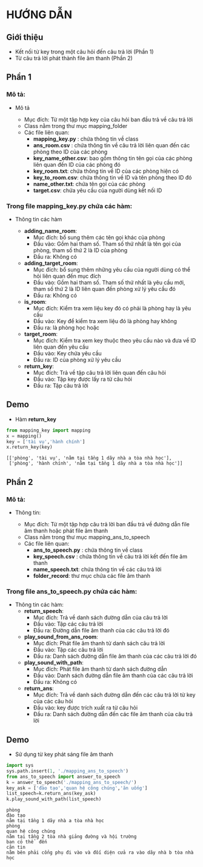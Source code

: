 # HƯỚNG DẪN

## Giới thiệu
- Kết nối từ key trong một câu hỏi đến câu trả lời (Phần 1)
- Từ câu trả lời phát thành file âm thanh (Phần 2)

## Phần 1
### Mô tả:

- Mô tả

    - Mục đích: Từ một tập hợp key của câu hỏi ban đầu trả về câu trả lời
    - Class nằm trong thư mục mapping_folder
    - Các file liên quan:
       + **mapping_key.py** : chứa thông tin về class
       + **ans_room.csv** : chứa thông tin về câu trả lời liên quan đến các phòng theo ID của các phòng
       + **key_name_other.csv**: bao gồm thông tin tên gọi của các phòng liên quan đến ID của các phòng đó
       + **key_room.txt**: chứa thông tin về ID của các phòng hiện có
       + **key_to_room.csv**: chứa thông tin về ID và tên phòng theo ID đó
       + **name_other.txt**: chứa tên gọi của các phòng
       + **target.csv**: chứa yêu cầu của người dùng kết nối ID
            
            
            
### Trong file **mapping_key.py** chứa các hàm:


- Thông tin các hàm

    - **adding_name_room**:
        + Mục đích: bổ sung thêm các tên gọi khác của phòng
        + Đầu vào: Gồm hai tham số. Tham số thứ nhất là tên gọi của phòng, tham số thứ 2 là ID của phòng
        + Đầu ra: Không có
    - **adding_target_room**:
        + Mục đích: bổ sung thêm những yêu cầu của người dùng có thể hỏi liên quan đến mục đích
        + Đầu vào: Gồm hai tham số. Tham số thứ nhất là yêu cầu mới, tham số thứ 2 là ID liên quan đến phòng xử  lý yêu cầu đó
        + Đầu ra: Không có
    - **is_room**:
        + Mục đích: Kiểm tra xem liệu key đó có phải là phòng hay là yêu cầu
        + Đầu vào: Key để kiểm tra xem liệu đó là phòng hay không
        + Đầu ra: là phòng học hoặc 
    - **target_room**:
        + Mục đích: Kiểm tra xem key thuộc theo yêu cầu nào và đưa về ID liên quan đến yêu cầu 
        + Đầu vào: Key chứa yêu cầu
        + Đầu ra: ID của phòng xử lý yêu cầu
    - **return_key**:
        + Mục đích: Trả về tập câu trả lời liên quan đến câu hỏi
        + Đầu vào: Tập key được lấy ra từ câu hỏi
        + Đầu ra: Tập câu trả lời
        
## Demo
- Hàm **return_key**


```python
from mapping_key import mapping
x = mapping()
key = ['tài vụ','hành chính']
x.return_key(key)
```




    [['phòng', 'tài vụ', 'nằm tại tầng 1 dãy nhà a tòa nhà học'],
     ['phòng', 'hành chính', 'nằm tại tầng 1 dãy nhà a tòa nhà học']]



## Phần 2
### Mô tả:
- Thông tin:

    - Mục đích: Từ một tập hợp câu trả lời ban đầu trả về đường dẫn file âm thanh hoặc phát file âm thanh
    - Class nằm trong thư mục mapping_ans_to_speech
    - Các file liên quan:
       + **ans_to_speech.py** : chứa thông tin về class
       + **key_speech.csv** : chứa thông tin về câu trả lời kết đến file âm thanh
       + **name_speech.txt**: chứa thông tin về các câu trả lời
       + **folder_record**: thư mục chứa các file âm thanh
       
### Trong file **ans_to_speech.py** chứa các hàm:

- Thông tin các hàm:
    - **return_speech**:
        + Mục đích: Trả về danh sách đường dẫn của câu trả lời
        + Đầu vào: Tập các câu trả lời
        + Đầu ra: Đường dẫn file âm thanh của các câu trả lời đó
    - **play_sound_from_ans_room**:
        + Mục đích: Phát file âm thanh từ danh sách câu trả lời
        + Đầu vào: Tập các câu trả lời
        + Đầu ra: Danh sách đường dẫn file âm thanh của các câu trả lời đó
    - **play_sound_with_path**:
        + Mục đích: Phát file âm thanh từ danh sách đường dẫn
        + Đầu vào: Danh sách đường dẫn file âm thanh của các câu trả lời
        + Đầu ra: Không có
    - **return_ans**:
        + Mục đích: Trả về danh sách đường dẫn đến các câu trả lời từ key của các câu hỏi
        + Đầu vào: key được trích xuất ra từ câu hỏi
        + Đầu ra: Danh sách đường dẫn đến các file âm thanh của câu trả lời

## Demo
- Sử dụng từ key phát sáng file âm thanh


```python
import sys
sys.path.insert(1, './mapping_ans_to_speech')
from ans_to_speech import answer_to_speech
k = answer_to_speech('./mapping_ans_to_speech/')
key_ask = ['đào tạo','quan hệ công chúng','ăn uống']
list_speech=k.return_ans(key_ask)
k.play_sound_with_path(list_speech)
```

    phòng
    đào tạo
    nằm tại tầng 1 dãy nhà a tòa nhà học
    phòng
    quan hệ công chúng
    nằm tại tầng 2 tòa nhà giảng đường và hội trường
    bạn có thể  đến
    căn tin
    nằm bên phải cổng phụ đi vào và đối diện cửa ra vào dãy nhà b tòa nhà học
